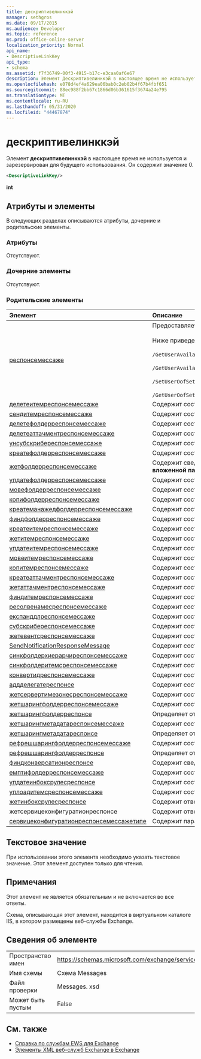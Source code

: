 ```yaml
---
title: дескриптивелинккэй
manager: sethgros
ms.date: 09/17/2015
ms.audience: Developer
ms.topic: reference
ms.prod: office-online-server
localization_priority: Normal
api_name:
- DescriptiveLinkKey
api_type:
- schema
ms.assetid: f7f36749-00f3-4915-b17c-e3caa0af6e67
description: Элемент Дескриптивелинккэй в настоящее время не используется и зарезервирован для будущего использования. Он содержит значение 0.
ms.openlocfilehash: e078d4ef4a629ea06bab0c2eb02b4f67b4fbf651
ms.sourcegitcommit: 88ec988f2bb67c1866d06b361615f3674a24e795
ms.translationtype: MT
ms.contentlocale: ru-RU
ms.lasthandoff: 05/31/2020
ms.locfileid: "44467874"
---
```

# <a name="descriptivelinkkey"></a>дескриптивелинккэй

Элемент **дескриптивелинккэй** в настоящее время не используется и зарезервирован для будущего использования. Он содержит значение 0. 
  
```XML
<DescriptiveLinkKey/>
```

 **int**
## <a name="attributes-and-elements"></a>Атрибуты и элементы

В следующих разделах описываются атрибуты, дочерние и родительские элементы.
  
### <a name="attributes"></a>Атрибуты

Отсутствуют.
  
### <a name="child-elements"></a>Дочерние элементы

Отсутствуют.
  
### <a name="parent-elements"></a>Родительские элементы

|**Элемент**|**Описание**|
|:-----|:-----|
|[респонсемессаже](responsemessage.md) <br/> | Предоставляет описательные сведения о состоянии отклика.  <br/><br/>Ниже приведено несколько возможных выражений XPath для этого элемента:<br/><br/>  `/GetUserAvailabilityResponse/FreeBusyResponseArray/FreeBusyResponse/ResponseMessage` <br/><br/>`/GetUserAvailabilityResponse/SuggestionsResponse/ResponseMessage` <br/><br/>`/SetUserOofSettingsResponse/ResponseMessage` <br/><br/>`/GetUserOofSettingsResponse/ResponseMessage` <br/> |
|[делетеитемреспонсемессаже](deleteitemresponsemessage.md) <br/> |Содержит состояние и результат одного запроса **DeleteItem** .  <br/> |
|[сендитемреспонсемессаже](senditemresponsemessage.md) <br/> |Содержит состояние и результат одного запроса **SendItem** .  <br/> |
|[делетефолдерреспонсемессаже](deletefolderresponsemessage.md) <br/> |Содержит состояние и результат одного запроса **DeleteFolder** .  <br/> |
|[делетеаттачментреспонсемессаже](deleteattachmentresponsemessage.md) <br/> |Содержит состояние и результат одного запроса **DeleteAttachment** .  <br/> |
|[унсубскрибереспонсемессаже](unsubscriberesponsemessage.md) <br/> |Содержит состояние и результат одного запроса **отказа от подписки** .  <br/> |
|[креатефолдерреспонсемессаже](createfolderresponsemessage.md) <br/> |Содержит состояние и результат одного запроса **CreateFolder** .  <br/> |
|[жетфолдерреспонсемессаже](getfolderresponsemessage.md) <br/> |Содержит сведения о состоянии и результатах одного запроса на получение **вложенной папки** .  <br/> |
|[упдатефолдерреспонсемессаже](updatefolderresponsemessage.md) <br/> |Содержит состояние и результат одного запроса **операцию UpdateFolder** .  <br/> |
|[мовефолдерреспонсемессаже](movefolderresponsemessage.md) <br/> |Содержит состояние и результат одного запроса **MoveFolder** .  <br/> |
|[копифолдерреспонсемессаже](copyfolderresponsemessage.md) <br/> |Содержит состояние и результат одного запроса **CopyFolder** .  <br/> |
|[креатеманажедфолдерреспонсемессаже](createmanagedfolderresponsemessage.md) <br/> |Содержит состояние и результат одного запроса **CreateManagedFolder** .  <br/> |
|[финдфолдерреспонсемессаже](findfolderresponsemessage.md) <br/> |Содержит состояние и результат одного запроса **FindFolder** .  <br/> |
|[креатеитемреспонсемессаже](createitemresponsemessage.md) <br/> |Содержит состояние и результат одного запроса **CreateItem** .  <br/> |
|[жетитемреспонсемессаже](getitemresponsemessage.md) <br/> |Содержит состояние и результат одного запроса **GetItem** .  <br/> |
|[упдатеитемреспонсемессаже](updateitemresponsemessage.md) <br/> |Содержит состояние и результат одного запроса **UpdateItem** .  <br/> |
|[мовеитемреспонсемессаже](moveitemresponsemessage.md) <br/> |Содержит состояние и результат одного запроса **MoveItem** .  <br/> |
|[копитемреспонсемессаже](copyitemresponsemessage.md) <br/> |Содержит состояние и результат одного запроса **CopyItem** .  <br/> |
|[креатеаттачментреспонсемессаже](createattachmentresponsemessage.md) <br/> |Содержит состояние и результат одного запроса **CreateAttachment** .  <br/> |
|[жетаттачментреспонсемессаже](getattachmentresponsemessage.md) <br/> |Содержит состояние и результат одного запроса **GetAttachment** .  <br/> |
|[финдитемреспонсемессаже](finditemresponsemessage.md) <br/> |Содержит состояние и результат одного запроса **FindItem** .  <br/> |
|[ресолвенамесреспонсемессаже](resolvenamesresponsemessage.md) <br/> |Содержит состояние и результат запроса **ResolveNames** .  <br/> |
|[експанддлреспонсемессаже](expanddlresponsemessage.md) <br/> |Содержит состояние и результат одного запроса **ExpandDL** .  <br/> |
|[субскрибереспонсемессаже](subscriberesponsemessage.md) <br/> |Содержит состояние и результат запроса одиночной **подписки** .  <br/> |
|[жетевентсреспонсемессаже](geteventsresponsemessage.md) <br/> |Содержит состояние и результат запроса на единичные **события** .  <br/> |
|[SendNotificationResponseMessage](sendnotificationresponsemessage.md) <br/> |Содержит состояние и результат одного запроса **сенднотификатион** .  <br/> |
|[синкфолдерхиерарчиреспонсемессаже](syncfolderhierarchyresponsemessage.md) <br/> |Содержит состояние и результат запроса **SyncFolderHierarchy** .  <br/> |
|[синкфолдеритемсреспонсемессаже](syncfolderitemsresponsemessage.md) <br/> |Содержит состояние и результат запроса **SyncFolderItems** .  <br/> |
|[конвертидреспонсемессаже](convertidresponsemessage.md) <br/> |Содержит состояние и результат запроса **ConvertId** .  <br/> |
|[аддделегатереспонсе](adddelegateresponse.md) <br/> |Содержит состояние и результат запроса **AddDelegate** .  <br/> |
|[жетсервертимезонесреспонсемессаже](getservertimezonesresponsemessage.md) <br/> |Содержит состояние и результат запроса **GetServerTimeZones** .  <br/> |
|[жетшарингфолдерреспонсемессаже](getsharingfolderresponsemessage.md) <br/> |Содержит состояние и результат запроса **GetSharingFolder** .  <br/> |
|[жетшарингфолдерреспонсе](getsharingfolderresponse.md) <br/> |Определяет ответ на запрос **GetSharingFolder** .  <br/> |
|[жетшарингметадатареспонсемессаже](getsharingmetadataresponsemessage.md) <br/> |Содержит состояние и результат запроса **GetSharingMetadata** .  <br/> |
|[жетшарингметадатареспонсе](getsharingmetadataresponse.md) <br/> |Определяет ответ на запрос **GetSharingMetadata** .  <br/> |
|[рефрешшарингфолдерреспонсемессаже](refreshsharingfolderresponsemessage.md) <br/> |Содержит состояние и результат запроса **RefreshSharingFolder** .  <br/> |
|[рефрешшарингфолдерреспонсе](refreshsharingfolderresponse.md) <br/> |Определяет ответ на запрос **RefreshSharingFolder** .  <br/> |
|[финдконверсатионреспонсе](findconversationresponse.md) <br/> |Содержит сведения о состоянии и результатах ответа **FindConversation** .  <br/> |
|[емптифолдерреспонсемессаже](emptyfolderresponsemessage.md) <br/> |Содержит состояние и результат одного запроса **EmptyFolder** .  <br/> |
|[упдатеинбоксрулесреспонсе](updateinboxrulesresponse.md) <br/> |Содержит состояние и результат запроса **UpdateInboxRules** .  <br/> |
|[уплоадитемсреспонсемессаже](uploaditemsresponsemessage.md) <br/> |Содержит состояние и результат запроса **уплоадитемсреспонсе** .  <br/> |
|[жетинбоксрулесреспонсе](getinboxrulesresponse.md) <br/> |Содержит ответ на запрос **GetInboxRules** .  <br/> |
|жетсервицеконфигуратионреспонсе  <br/> |Содержит ответ на запрос **GetServiceConfiguration** .  <br/> |
|[сервицеконфигуратионреспонсемессажетипе](serviceconfigurationresponsemessagetype.md) <br/> |Содержит параметры конфигурации службы.  <br/> |
   
## <a name="text-value"></a>Текстовое значение

При использовании этого элемента необходимо указать текстовое значение. Этот элемент доступен только для чтения.
  
## <a name="remarks"></a>Примечания

Этот элемент не является обязательным и не включается во все ответы.
  
Схема, описывающая этот элемент, находится в виртуальном каталоге IIS, в котором размещены веб-службы Exchange.
  
## <a name="element-information"></a>Сведения об элементе

|||
|:-----|:-----|
|Пространство имен  <br/> |https://schemas.microsoft.com/exchange/services/2006/messages  <br/> |
|Имя схемы  <br/> |Схема Messages  <br/> |
|Файл проверки  <br/> |Messages. xsd  <br/> |
|Может быть пустым  <br/> |False  <br/> |
   
## <a name="see-also"></a>См. также

- [Справка по службам EWS для Exchange](ews-reference-for-exchange.md) 
- [Элементы XML веб-служб Exchange в Exchange](ews-xml-elements-in-exchange.md)


